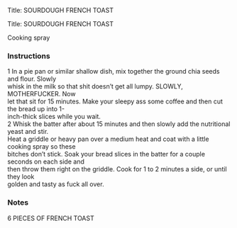 <!DOCTYPE HTML PUBLIC "-//W3C//DTD HTML 4.0 Transitional//EN">
<html>
  <head>
  <title>SOURDOUGH FRENCH TOAST</title><link rel='stylesheet' href='style.css' type='text/css'><meta http-equiv="Content-Style-Stype" content="text/css">
     <meta http-equiv="Content-Type" content="text/html;charset=utf-8">
     </head><body><div class="recipe" itemscope itemtype="http://schema.org/Recipe"><div class='header'><p class="title"><span class="label">Title:</span> <span itemprop="name">SOURDOUGH FRENCH TOAST</span></p>
<p class="<!DOCTYPE HTML PUBLIC "-//W3C//DTD HTML 4.0 Transitional//EN">
<html>
  <head>
  <title>SOURDOUGH FRENCH TOAST</title><link rel='stylesheet' href='style.css' type='text/css'><meta http-equiv="Content-Style-Stype" content="text/css">
     <meta http-equiv="Content-Type" content="text/html;charset=utf-8">
     </head><body><div class="recipe" itemscope itemtype="http://schema.org/Recipe"><div class='header'><p class="title"><span class="label">Title:</span> <span itemprop="name">SOURDOUGH FRENCH TOAST</span></p>
<p class="i>
<li class="ing" itemprop="ingredients">Cooking spray </li>
</ul>
</div>
<div class="instructions"><h3 class="Instructions">Instructions</h3><div itemprop="recipeInstructions"><p>1 In a pie pan or similar shallow dish, mix together the ground chia seeds and flour. Slowly<br>whisk in the milk so that shit doesn’t get all lumpy. SLOWLY, MOTHERFUCKER. Now<br>let that sit for 15 minutes. Make your sleepy ass some coffee and then cut the bread up into 1-<br>inch-thick slices while you wait.<br>2 Whisk the batter after about 15 minutes and then slowly add the nutritional yeast and stir.<br>Heat a griddle or heavy pan over a medium heat and coat with a little cooking spray so these<br>bitches don’t stick. Soak your bread slices in the batter for a couple seconds on each side and<br>then throw them right on the griddle. Cook for 1 to 2 minutes a side, or until they look<br>golden and tasty as fuck all over.</p></div></div><div class="modifications"><h3 class="Notes">Notes</h3><p>6 PIECES OF FRENCH TOAST</p></div></div>

</body>
</html>